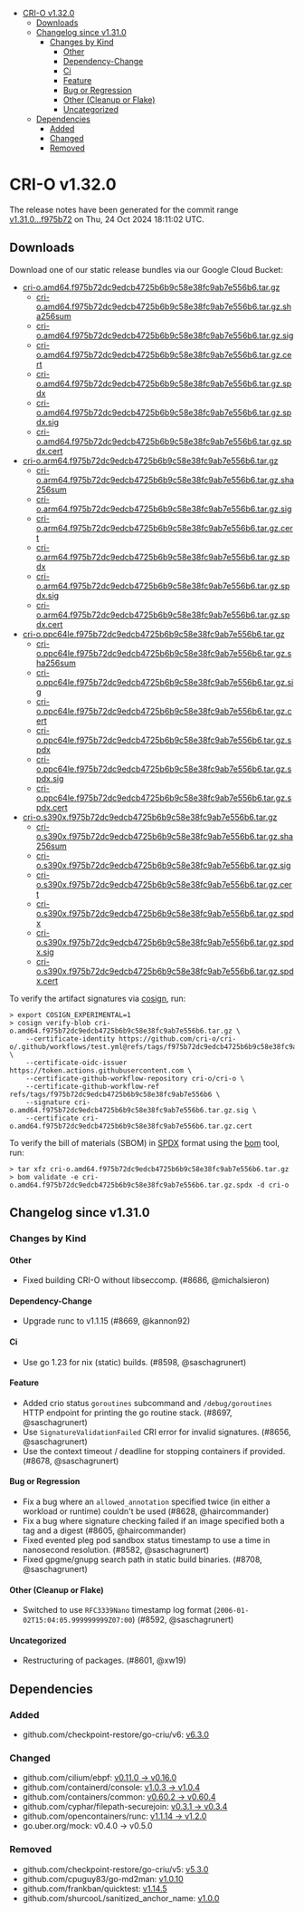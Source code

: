 - [CRI-O v1.32.0](#cri-o-v1320)
  - [Downloads](#downloads)
  - [Changelog since v1.31.0](#changelog-since-v1310)
    - [Changes by Kind](#changes-by-kind)
      - [Other](#other)
      - [Dependency-Change](#dependency-change)
      - [Ci](#ci)
      - [Feature](#feature)
      - [Bug or Regression](#bug-or-regression)
      - [Other (Cleanup or Flake)](#other-cleanup-or-flake)
      - [Uncategorized](#uncategorized)
  - [Dependencies](#dependencies)
    - [Added](#added)
    - [Changed](#changed)
    - [Removed](#removed)

# CRI-O v1.32.0

The release notes have been generated for the commit range
[v1.31.0...f975b72](https://github.com/cri-o/cri-o/compare/v1.31.0...v1.32.0) on Thu, 24 Oct 2024 18:11:02 UTC.

## Downloads

Download one of our static release bundles via our Google Cloud Bucket:

- [cri-o.amd64.f975b72dc9edcb4725b6b9c58e38fc9ab7e556b6.tar.gz](https://storage.googleapis.com/cri-o/artifacts/cri-o.amd64.f975b72dc9edcb4725b6b9c58e38fc9ab7e556b6.tar.gz)
  - [cri-o.amd64.f975b72dc9edcb4725b6b9c58e38fc9ab7e556b6.tar.gz.sha256sum](https://storage.googleapis.com/cri-o/artifacts/cri-o.amd64.f975b72dc9edcb4725b6b9c58e38fc9ab7e556b6.tar.gz.sha256sum)
  - [cri-o.amd64.f975b72dc9edcb4725b6b9c58e38fc9ab7e556b6.tar.gz.sig](https://storage.googleapis.com/cri-o/artifacts/cri-o.amd64.f975b72dc9edcb4725b6b9c58e38fc9ab7e556b6.tar.gz.sig)
  - [cri-o.amd64.f975b72dc9edcb4725b6b9c58e38fc9ab7e556b6.tar.gz.cert](https://storage.googleapis.com/cri-o/artifacts/cri-o.amd64.f975b72dc9edcb4725b6b9c58e38fc9ab7e556b6.tar.gz.cert)
  - [cri-o.amd64.f975b72dc9edcb4725b6b9c58e38fc9ab7e556b6.tar.gz.spdx](https://storage.googleapis.com/cri-o/artifacts/cri-o.amd64.f975b72dc9edcb4725b6b9c58e38fc9ab7e556b6.tar.gz.spdx)
  - [cri-o.amd64.f975b72dc9edcb4725b6b9c58e38fc9ab7e556b6.tar.gz.spdx.sig](https://storage.googleapis.com/cri-o/artifacts/cri-o.amd64.f975b72dc9edcb4725b6b9c58e38fc9ab7e556b6.tar.gz.spdx.sig)
  - [cri-o.amd64.f975b72dc9edcb4725b6b9c58e38fc9ab7e556b6.tar.gz.spdx.cert](https://storage.googleapis.com/cri-o/artifacts/cri-o.amd64.f975b72dc9edcb4725b6b9c58e38fc9ab7e556b6.tar.gz.spdx.cert)
- [cri-o.arm64.f975b72dc9edcb4725b6b9c58e38fc9ab7e556b6.tar.gz](https://storage.googleapis.com/cri-o/artifacts/cri-o.arm64.f975b72dc9edcb4725b6b9c58e38fc9ab7e556b6.tar.gz)
  - [cri-o.arm64.f975b72dc9edcb4725b6b9c58e38fc9ab7e556b6.tar.gz.sha256sum](https://storage.googleapis.com/cri-o/artifacts/cri-o.arm64.f975b72dc9edcb4725b6b9c58e38fc9ab7e556b6.tar.gz.sha256sum)
  - [cri-o.arm64.f975b72dc9edcb4725b6b9c58e38fc9ab7e556b6.tar.gz.sig](https://storage.googleapis.com/cri-o/artifacts/cri-o.arm64.f975b72dc9edcb4725b6b9c58e38fc9ab7e556b6.tar.gz.sig)
  - [cri-o.arm64.f975b72dc9edcb4725b6b9c58e38fc9ab7e556b6.tar.gz.cert](https://storage.googleapis.com/cri-o/artifacts/cri-o.arm64.f975b72dc9edcb4725b6b9c58e38fc9ab7e556b6.tar.gz.cert)
  - [cri-o.arm64.f975b72dc9edcb4725b6b9c58e38fc9ab7e556b6.tar.gz.spdx](https://storage.googleapis.com/cri-o/artifacts/cri-o.arm64.f975b72dc9edcb4725b6b9c58e38fc9ab7e556b6.tar.gz.spdx)
  - [cri-o.arm64.f975b72dc9edcb4725b6b9c58e38fc9ab7e556b6.tar.gz.spdx.sig](https://storage.googleapis.com/cri-o/artifacts/cri-o.arm64.f975b72dc9edcb4725b6b9c58e38fc9ab7e556b6.tar.gz.spdx.sig)
  - [cri-o.arm64.f975b72dc9edcb4725b6b9c58e38fc9ab7e556b6.tar.gz.spdx.cert](https://storage.googleapis.com/cri-o/artifacts/cri-o.arm64.f975b72dc9edcb4725b6b9c58e38fc9ab7e556b6.tar.gz.spdx.cert)
- [cri-o.ppc64le.f975b72dc9edcb4725b6b9c58e38fc9ab7e556b6.tar.gz](https://storage.googleapis.com/cri-o/artifacts/cri-o.ppc64le.f975b72dc9edcb4725b6b9c58e38fc9ab7e556b6.tar.gz)
  - [cri-o.ppc64le.f975b72dc9edcb4725b6b9c58e38fc9ab7e556b6.tar.gz.sha256sum](https://storage.googleapis.com/cri-o/artifacts/cri-o.ppc64le.f975b72dc9edcb4725b6b9c58e38fc9ab7e556b6.tar.gz.sha256sum)
  - [cri-o.ppc64le.f975b72dc9edcb4725b6b9c58e38fc9ab7e556b6.tar.gz.sig](https://storage.googleapis.com/cri-o/artifacts/cri-o.ppc64le.f975b72dc9edcb4725b6b9c58e38fc9ab7e556b6.tar.gz.sig)
  - [cri-o.ppc64le.f975b72dc9edcb4725b6b9c58e38fc9ab7e556b6.tar.gz.cert](https://storage.googleapis.com/cri-o/artifacts/cri-o.ppc64le.f975b72dc9edcb4725b6b9c58e38fc9ab7e556b6.tar.gz.cert)
  - [cri-o.ppc64le.f975b72dc9edcb4725b6b9c58e38fc9ab7e556b6.tar.gz.spdx](https://storage.googleapis.com/cri-o/artifacts/cri-o.ppc64le.f975b72dc9edcb4725b6b9c58e38fc9ab7e556b6.tar.gz.spdx)
  - [cri-o.ppc64le.f975b72dc9edcb4725b6b9c58e38fc9ab7e556b6.tar.gz.spdx.sig](https://storage.googleapis.com/cri-o/artifacts/cri-o.ppc64le.f975b72dc9edcb4725b6b9c58e38fc9ab7e556b6.tar.gz.spdx.sig)
  - [cri-o.ppc64le.f975b72dc9edcb4725b6b9c58e38fc9ab7e556b6.tar.gz.spdx.cert](https://storage.googleapis.com/cri-o/artifacts/cri-o.ppc64le.f975b72dc9edcb4725b6b9c58e38fc9ab7e556b6.tar.gz.spdx.cert)
- [cri-o.s390x.f975b72dc9edcb4725b6b9c58e38fc9ab7e556b6.tar.gz](https://storage.googleapis.com/cri-o/artifacts/cri-o.s390x.f975b72dc9edcb4725b6b9c58e38fc9ab7e556b6.tar.gz)
  - [cri-o.s390x.f975b72dc9edcb4725b6b9c58e38fc9ab7e556b6.tar.gz.sha256sum](https://storage.googleapis.com/cri-o/artifacts/cri-o.s390x.f975b72dc9edcb4725b6b9c58e38fc9ab7e556b6.tar.gz.sha256sum)
  - [cri-o.s390x.f975b72dc9edcb4725b6b9c58e38fc9ab7e556b6.tar.gz.sig](https://storage.googleapis.com/cri-o/artifacts/cri-o.s390x.f975b72dc9edcb4725b6b9c58e38fc9ab7e556b6.tar.gz.sig)
  - [cri-o.s390x.f975b72dc9edcb4725b6b9c58e38fc9ab7e556b6.tar.gz.cert](https://storage.googleapis.com/cri-o/artifacts/cri-o.s390x.f975b72dc9edcb4725b6b9c58e38fc9ab7e556b6.tar.gz.cert)
  - [cri-o.s390x.f975b72dc9edcb4725b6b9c58e38fc9ab7e556b6.tar.gz.spdx](https://storage.googleapis.com/cri-o/artifacts/cri-o.s390x.f975b72dc9edcb4725b6b9c58e38fc9ab7e556b6.tar.gz.spdx)
  - [cri-o.s390x.f975b72dc9edcb4725b6b9c58e38fc9ab7e556b6.tar.gz.spdx.sig](https://storage.googleapis.com/cri-o/artifacts/cri-o.s390x.f975b72dc9edcb4725b6b9c58e38fc9ab7e556b6.tar.gz.spdx.sig)
  - [cri-o.s390x.f975b72dc9edcb4725b6b9c58e38fc9ab7e556b6.tar.gz.spdx.cert](https://storage.googleapis.com/cri-o/artifacts/cri-o.s390x.f975b72dc9edcb4725b6b9c58e38fc9ab7e556b6.tar.gz.spdx.cert)

To verify the artifact signatures via [cosign](https://github.com/sigstore/cosign), run:

```console
> export COSIGN_EXPERIMENTAL=1
> cosign verify-blob cri-o.amd64.f975b72dc9edcb4725b6b9c58e38fc9ab7e556b6.tar.gz \
    --certificate-identity https://github.com/cri-o/cri-o/.github/workflows/test.yml@refs/tags/f975b72dc9edcb4725b6b9c58e38fc9ab7e556b6 \
    --certificate-oidc-issuer https://token.actions.githubusercontent.com \
    --certificate-github-workflow-repository cri-o/cri-o \
    --certificate-github-workflow-ref refs/tags/f975b72dc9edcb4725b6b9c58e38fc9ab7e556b6 \
    --signature cri-o.amd64.f975b72dc9edcb4725b6b9c58e38fc9ab7e556b6.tar.gz.sig \
    --certificate cri-o.amd64.f975b72dc9edcb4725b6b9c58e38fc9ab7e556b6.tar.gz.cert
```

To verify the bill of materials (SBOM) in [SPDX](https://spdx.org) format using the [bom](https://sigs.k8s.io/bom) tool, run:

```console
> tar xfz cri-o.amd64.f975b72dc9edcb4725b6b9c58e38fc9ab7e556b6.tar.gz
> bom validate -e cri-o.amd64.f975b72dc9edcb4725b6b9c58e38fc9ab7e556b6.tar.gz.spdx -d cri-o
```

## Changelog since v1.31.0

### Changes by Kind

#### Other
 - Fixed building CRI-O without libseccomp. (#8686, @michalsieron)

#### Dependency-Change
 - Upgrade runc to v1.1.15 (#8669, @kannon92)

#### Ci
 - Use go 1.23 for nix (static) builds. (#8598, @saschagrunert)

#### Feature
 - Added crio status `goroutines` subcommand and `/debug/goroutines` HTTP endpoint for printing the go routine stack. (#8697, @saschagrunert)
 - Use `SignatureValidationFailed` CRI error for invalid signatures. (#8656, @saschagrunert)
 - Use the context timeout / deadline for stopping containers if provided. (#8678, @saschagrunert)

#### Bug or Regression
 - Fix a bug where an `allowed_annotation` specified twice (in either a workload or runtime) couldn't be used (#8628, @haircommander)
 - Fix a bug where signature checking failed if an image specified both a tag and a digest (#8605, @haircommander)
 - Fixed evented pleg pod sandbox status timestamp to use a time in nanosecond resolution. (#8582, @saschagrunert)
 - Fixed gpgme/gnupg search path in static build binaries. (#8708, @saschagrunert)

#### Other (Cleanup or Flake)
 - Switched to use `RFC3339Nano` timestamp log format (`2006-01-02T15:04:05.999999999Z07:00`) (#8592, @saschagrunert)

#### Uncategorized
 - Restructuring of packages. (#8601, @xw19)

## Dependencies

### Added
- github.com/checkpoint-restore/go-criu/v6: [v6.3.0](https://github.com/checkpoint-restore/go-criu/tree/v6.3.0)

### Changed
- github.com/cilium/ebpf: [v0.11.0 → v0.16.0](https://github.com/cilium/ebpf/compare/v0.11.0...v0.16.0)
- github.com/containerd/console: [v1.0.3 → v1.0.4](https://github.com/containerd/console/compare/v1.0.3...v1.0.4)
- github.com/containers/common: [v0.60.2 → v0.60.4](https://github.com/containers/common/compare/v0.60.2...v0.60.4)
- github.com/cyphar/filepath-securejoin: [v0.3.1 → v0.3.4](https://github.com/cyphar/filepath-securejoin/compare/v0.3.1...v0.3.4)
- github.com/opencontainers/runc: [v1.1.14 → v1.2.0](https://github.com/opencontainers/runc/compare/v1.1.14...v1.2.0)
- go.uber.org/mock: v0.4.0 → v0.5.0

### Removed
- github.com/checkpoint-restore/go-criu/v5: [v5.3.0](https://github.com/checkpoint-restore/go-criu/tree/v5.3.0)
- github.com/cpuguy83/go-md2man: [v1.0.10](https://github.com/cpuguy83/go-md2man/tree/v1.0.10)
- github.com/frankban/quicktest: [v1.14.5](https://github.com/frankban/quicktest/tree/v1.14.5)
- github.com/shurcooL/sanitized_anchor_name: [v1.0.0](https://github.com/shurcooL/sanitized_anchor_name/tree/v1.0.0)
